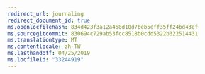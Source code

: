 ```yaml
---
redirect_url: journaling
redirect_document_id: true
ms.openlocfilehash: 834d423f3a12a458d10d7beb5eff35ff24bd43ef
ms.sourcegitcommit: 830694c729ab53fcc8518b0cdd5322b322514431
ms.translationtype: MT
ms.contentlocale: zh-TW
ms.lasthandoff: 04/25/2019
ms.locfileid: "33244919"
---
```


